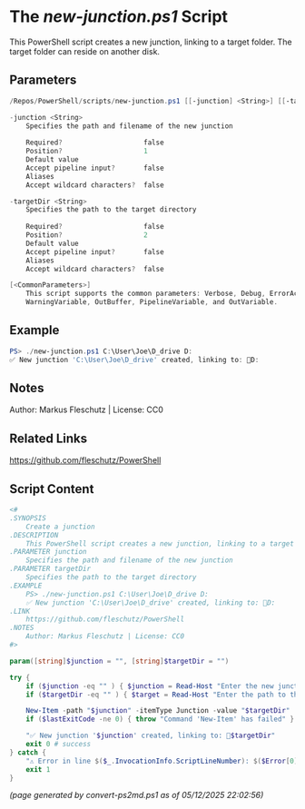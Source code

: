 The *new-junction.ps1* Script
===========================

This PowerShell script creates a new junction, linking to a target folder. The target folder can reside on another disk.

Parameters
----------
```powershell
/Repos/PowerShell/scripts/new-junction.ps1 [[-junction] <String>] [[-targetDir] <String>] [<CommonParameters>]

-junction <String>
    Specifies the path and filename of the new junction
    
    Required?                    false
    Position?                    1
    Default value                
    Accept pipeline input?       false
    Aliases                      
    Accept wildcard characters?  false

-targetDir <String>
    Specifies the path to the target directory
    
    Required?                    false
    Position?                    2
    Default value                
    Accept pipeline input?       false
    Aliases                      
    Accept wildcard characters?  false

[<CommonParameters>]
    This script supports the common parameters: Verbose, Debug, ErrorAction, ErrorVariable, WarningAction, 
    WarningVariable, OutBuffer, PipelineVariable, and OutVariable.
```

Example
-------
```powershell
PS> ./new-junction.ps1 C:\User\Joe\D_drive D:
✅ New junction 'C:\User\Joe\D_drive' created, linking to: 📂D:

```

Notes
-----
Author: Markus Fleschutz | License: CC0

Related Links
-------------
https://github.com/fleschutz/PowerShell

Script Content
--------------
```powershell
<#
.SYNOPSIS
	Create a junction
.DESCRIPTION
	This PowerShell script creates a new junction, linking to a target folder. The target folder can reside on another disk.
.PARAMETER junction
	Specifies the path and filename of the new junction
.PARAMETER targetDir
	Specifies the path to the target directory
.EXAMPLE
	PS> ./new-junction.ps1 C:\User\Joe\D_drive D:
	✅ New junction 'C:\User\Joe\D_drive' created, linking to: 📂D:
.LINK
	https://github.com/fleschutz/PowerShell
.NOTES
	Author: Markus Fleschutz | License: CC0
#>

param([string]$junction = "", [string]$targetDir = "")

try {
	if ($junction -eq "" ) { $junction = Read-Host "Enter the new junction's path and filename" }
	if ($targetDir -eq "" ) { $target = Read-Host "Enter the path to the target directory    " }

	New-Item -path "$junction" -itemType Junction -value "$targetDir"
	if ($lastExitCode -ne 0) { throw "Command 'New-Item' has failed" }

	"✅ New junction '$junction' created, linking to: 📂$targetDir"
	exit 0 # success
} catch {
	"⚠️ Error in line $($_.InvocationInfo.ScriptLineNumber): $($Error[0])"
	exit 1
}
```

*(page generated by convert-ps2md.ps1 as of 05/12/2025 22:02:56)*
